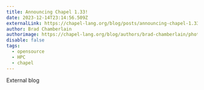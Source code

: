 ```yaml
---
title: Announcing Chapel 1.33!
date: 2023-12-14T23:14:56.509Z
externalLink: https://chapel-lang.org/blog/posts/announcing-chapel-1.33/
author: Brad Chamberlain
authorimage: https://chapel-lang.org/blog/authors/brad-chamberlain/photo.jpg
disable: false
tags:
  - opensource
  - HPC
  - chapel
---
```

E﻿xternal blog